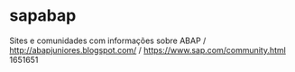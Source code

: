 # sapabap
Sites e comunidades com informações sobre ABAP / 
http://abapjuniores.blogspot.com/ / 
https://www.sap.com/community.html
1651651
